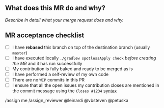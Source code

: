 ## What does this MR do and why?

_Describe in detail what your merge request does and why._

<!--
Please keep this description updated with any discussion that takes place so
that reviewers can understand your intent. Keeping the description updated is
especially important if they didn't participate in the discussion.
-->

## MR acceptance checklist

<!--
⚠️ When fixing non-trivial issues, please leave the thread unresolved, so it can be resolved by the original commenter (
Owner). This helps ensure that the change is validated by the person who initiated the discussion and prevents
misunderstandings or miscommunications.
-->

- [ ] I have **rebased** this branch on top of the destination branch (usually `master`)
- [ ] I have executed locally `./gradlew spotlessApply check` *before creating the MR* and it has run successfully
- [ ] My contribution is fully baked and ready to be merged as is
- [ ] I have performed a self-review of my own code
- [ ] There are no `WIP` commits in this PR
- [ ] I ensure that all the open issues my contribution closes are mentioned in the commit message using
  the `Closes #1234` [syntax](https://docs.gitlab.com/ee/user/project/issues/managing_issues.html#closing-issues-automatically)

<!-- template sourced from https://gitlab.com/gtk-kn/gtk-kn/-/blob/master/.gitlab/merge_request_templates/Default.md -->

/assign me
/assign_reviewer @leinardi @vbsteven @petuska
